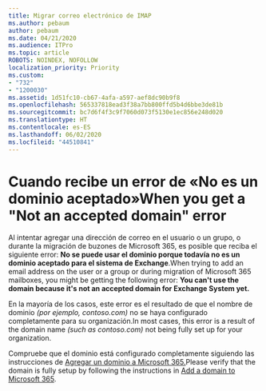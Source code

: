 ```yaml
---
title: Migrar correo electrónico de IMAP
ms.author: pebaum
author: pebaum
ms.date: 04/21/2020
ms.audience: ITPro
ms.topic: article
ROBOTS: NOINDEX, NOFOLLOW
localization_priority: Priority
ms.custom:
- "732"
- "1200030"
ms.assetid: 1d51fc10-cb67-4afa-a597-aef8dc90b9f8
ms.openlocfilehash: 565337818ead3f38a7bb800ffd5b4d6bbe3de81b
ms.sourcegitcommit: bc7d6f4f3c9f7060d073f5130e1ec856e248d020
ms.translationtype: HT
ms.contentlocale: es-ES
ms.lasthandoff: 06/02/2020
ms.locfileid: "44510841"
---
```

# <a name="when-you-get-a-not-an-accepted-domain-error"></a><span data-ttu-id="c658e-102">Cuando recibe un error de «No es un dominio aceptado»</span><span class="sxs-lookup"><span data-stu-id="c658e-102">When you get a "Not an accepted domain" error</span></span>

<span data-ttu-id="c658e-103">Al intentar agregar una dirección de correo en el usuario o un grupo, o durante la migración de buzones de Microsoft 365, es posible que reciba el siguiente error: **No se puede usar el dominio porque todavía no es un dominio aceptado para el sistema de Exchange**.</span><span class="sxs-lookup"><span data-stu-id="c658e-103">When trying to add an email address on the user or a group or during migration of Microsoft 365 mailboxes, you might be getting the following error: **You can't use the domain because it's not an accepted domain for Exchange System yet.**</span></span>
  
<span data-ttu-id="c658e-104">En la mayoría de los casos, este error es el resultado de que el nombre de dominio *(por ejemplo, contoso.com)* no se haya configurado completamente para su organización.</span><span class="sxs-lookup"><span data-stu-id="c658e-104">In most cases, this error is a result of the domain name *(such as contoso.com)*  not being fully set up for your organization.</span></span>
  
<span data-ttu-id="c658e-105">Compruebe que el dominio está configurado completamente siguiendo las instrucciones de [Agregar un dominio a Microsoft 365.](https://docs.microsoft.com/microsoft-365/admin/setup/add-domain)</span><span class="sxs-lookup"><span data-stu-id="c658e-105">Please verify that the domain is fully setup by following the instructions in [Add a domain to Microsoft 365](https://docs.microsoft.com/microsoft-365/admin/setup/add-domain).</span></span>
  